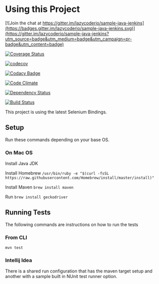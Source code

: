 # Using this Project

[![Join the chat at https://gitter.im/lazycoderio/sample-java-jenkins](https://badges.gitter.im/lazycoderio/sample-java-jenkins.svg)](https://gitter.im/lazycoderio/sample-java-jenkins?utm_source=badge&utm_medium=badge&utm_campaign=pr-badge&utm_content=badge)

[![Coverage Status](https://coveralls.io/repos/github/lazycoderio/sample-java-jenkins/badge.svg?branch=master)](https://coveralls.io/github/lazycoderio/sample-java-jenkins?branch=master)

[![codecov](https://codecov.io/gh/lazycoderio/sample-java-jenkins/branch/master/graph/badge.svg)](https://codecov.io/gh/lazycoderio/sample-java-jenkins)

[![Codacy Badge](https://api.codacy.com/project/badge/Grade/2da21d82c84640028d90abf2de796022)](https://www.codacy.com/app/andrew-m-krug/sample-java-jenkins?utm_source=github.com&amp;utm_medium=referral&amp;utm_content=lazycoderio/sample-java-jenkins&amp;utm_campaign=Badge_Grade)

[![Code Climate](https://codeclimate.com/github/lazycoderio/sample-java-jenkins/badges/gpa.svg)](https://codeclimate.com/github/lazycoderio/sample-java-jenkins)

[![Dependency Status](https://www.versioneye.com/user/projects/583b58fd4ef164003ff45522/badge.svg?style=flat-square)](https://www.versioneye.com/user/projects/583b58fd4ef164003ff45522)

[![Build Status](https://travis-ci.org/lazycoderio/sample-java-jenkins.svg?branch=master)](https://travis-ci.org/lazycoderio/sample-java-jenkins)

This project is using the latest Selenium Bindings.

## Setup
Run these commands depending on your base OS.

### On Mac OS

Install Java JDK

Install Homebrew `/usr/bin/ruby -e "$(curl -fsSL https://raw.githubusercontent.com/Homebrew/install/master/install)"`

Install Maven `brew install maven`

Run `brew install geckodriver`

## Running Tests

The following commands are instructions on how to run the tests

### From CLI

`mvn test`

### Intellij Idea

There is a shared run configuration that has the maven target setup and another with a sample built in NUnit test runner option.
